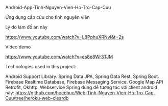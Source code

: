 Android-App-Tinh-Nguyen-Vien-Ho-Tro-Cap-Cuu

Ứng dụng cấp cứu cho tình nguyên viên

Lý do làm đồ án này

https://www.youtube.com/watch?v=L8PphuXRNvI&t=2s

Video demo

https://www.youtube.com/watch?v=es8e8Wr3TJM

Technologies used in this project:

Android Support Library.
Spring Data JPA, Spring Data Rest, Spring Boot.
Firebase Realtime Database, Firebase Messaging Service.
Google Map API
Retrofit, Okhttp.
Webservice Spring dùng để tương tác với client android này: https://github.com/hocchuc/Web-Tinh-Nguyen-Vien-Ho-Tro-Cap-Cuu/tree/heroku-web-cleardb
